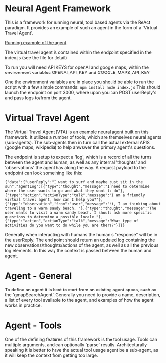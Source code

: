 # Neural Agent Framework

This is a framework for running neural, tool based agents via the ReAct paradigm. It provides an example of such an agent in the form of a 'Virtual Travel Agent'.

[Running example of the agent](https://travelai-demo.web.app/).

The virtual travel agent is contained within the endpoint specified in the index.js (see the file for detail)

To run you will need API KEYS for openAI and google maps, within the environment variables OPENAI_API_KEY and GOOGLE_MAPS_API_KEY

One the environment variables are in place you should be able to run the script with a few simple commands:
`npm install
node index.js`
This should launch the endpoint on port 3000, where upon you can POST userReply's and pass logs to/from the agent.

# Virtual Travel Agent

The Virtual Travel Agent (VTA) is an example neural agent built on this framework. It utilizes a number of tools, which are themselves neural agents (sub-agents). The sub-agents then in turn call the actual external APIS (google maps, wikipedia) to help anwswer the primary agent's questions.

The endpoint is setup to expect a 'log', which is a record of all the turns between the agent and human, as well as any internal 'thoughts' and 'observations' the agent has along the way. A request payload to the endpoint can look something like this:

`{"data":{"userReply":"I want to surf and maybe just sit in the sun","agentLog":[{"type":"thought","message":"I need to determine where the user wants to go and what they want to do"},{"type":"action","actionType":"talk","message":"I am a friendly virtual travel agent, how can I help you?"},{"type":"observation","from":"user","message":"Hi, I am thinking about traveling to a warm sandy beach. "},{"type":"thought","message":"The user wants to visit a warm sandy beach. I should ask more specific questions to determine a possible locale."},{"type":"action","actionType":"talk","message":"What type of activities do you want to do while you are there?"}]}}`

Generally when interacting with humans the human's "response" will be in the userReply.
The end point should return an updated log containing the new observations/thoughts/actions of the agent, as well as all the previous log elements. In this way the context is passed between the human and agent.

# Agent - General

To define an agent it is best to start from an existing agent specs, such as the 'gmapSearchAgent'. Generally you need to provide a name, description, a list of every tool available to the agent, and examples of how the agent works in practice.

# Agent - Tools

One of the defining features of this framework is the tool usage. Tools can multiple arguments, and can optionally 'parse' results. Architecturally speaking it is better to have the actual tool usage agent be a sub-agent, as it will keep the context from getting too large.
